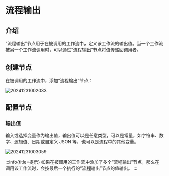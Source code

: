 # 流程输出

## 介绍

“流程输出”节点用于在被调用的工作流中，定义该工作流的输出值。当一个工作流被另一个工作流调用时，可以通过“流程输出”节点将值传递回调用者。

## 创建节点

在被调用的工作流中，添加“流程输出”节点：

![20241231002033](https://static-docs.nocobase.com/20241231002033.png)

## 配置节点

### 输出值

输入或选择变量作为输出值，输出值可以是任意类型，可以是常量，如字符串、数字、逻辑值、日期或自定义 JSON 等，也可以是流程中的其他变量。

![20241231003059](https://static-docs.nocobase.com/20241231003059.png)

:::info{title=提示}
如果在被调用的工作流中添加了多个“流程输出”节点，那么在调用该工作流时，会按最后一个执行的“流程输出”节点的值输出。
:::
